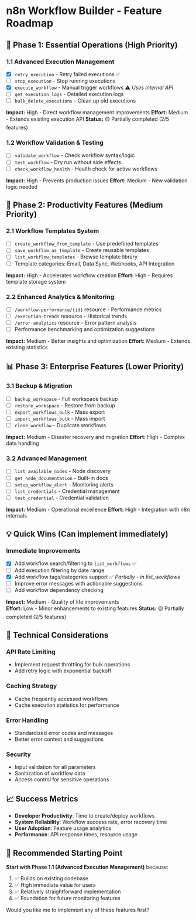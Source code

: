# n8n Workflow Builder - Feature Roadmap

## 🎯 Phase 1: Essential Operations (High Priority)

### 1.1 Advanced Execution Management

- [x] `retry_execution` - Retry failed executions ✅
- [ ] `stop_execution` - Stop running executions
- [x] `execute_workflow` - Manual trigger workflows ⚠️ _Uses internal API_
- [ ] `get_execution_logs` - Detailed execution logs
- [ ] `bulk_delete_executions` - Clean up old executions

**Impact:** High - Direct workflow management improvements
**Effort:** Medium - Extends existing execution API
**Status:** 🟡 Partially completed (2/5 features)

### 1.2 Workflow Validation & Testing

- [ ] `validate_workflow` - Check workflow syntax/logic
- [ ] `test_workflow` - Dry run without side effects
- [ ] `check_workflow_health` - Health check for active workflows

**Impact:** High - Prevents production issues
**Effort:** Medium - New validation logic needed

## 🚀 Phase 2: Productivity Features (Medium Priority)

### 2.1 Workflow Templates System

- [ ] `create_workflow_from_template` - Use predefined templates
- [ ] `save_workflow_as_template` - Create reusable templates
- [ ] `list_workflow_templates` - Browse template library
- [ ] Template categories: Email, Data Sync, Webhooks, API Integration

**Impact:** High - Accelerates workflow creation
**Effort:** High - Requires template storage system

### 2.2 Enhanced Analytics & Monitoring

- [ ] `/workflow-performance/{id}` resource - Performance metrics
- [ ] `/execution-trends` resource - Historical trends
- [ ] `/error-analytics` resource - Error pattern analysis
- [ ] Performance benchmarking and optimization suggestions

**Impact:** Medium - Better insights and optimization
**Effort:** Medium - Extends existing statistics

## 📊 Phase 3: Enterprise Features (Lower Priority)

### 3.1 Backup & Migration

- [ ] `backup_workspace` - Full workspace backup
- [ ] `restore_workspace` - Restore from backup
- [ ] `export_workflows_bulk` - Mass export
- [ ] `import_workflows_bulk` - Mass import
- [ ] `clone_workflow` - Duplicate workflows

**Impact:** Medium - Disaster recovery and migration
**Effort:** High - Complex data handling

### 3.2 Advanced Management

- [ ] `list_available_nodes` - Node discovery
- [ ] `get_node_documentation` - Built-in docs
- [ ] `setup_workflow_alert` - Monitoring alerts
- [ ] `list_credentials` - Credential management
- [ ] `test_credential` - Credential validation

**Impact:** Medium - Operational excellence
**Effort:** High - Integration with n8n internals

## 💡 Quick Wins (Can implement immediately)

### Immediate Improvements

- [x] Add workflow search/filtering to `list_workflows` ✅
- [ ] Add execution filtering by date range
- [x] Add workflow tags/categories support ✅ _Partially - in list_workflows_
- [ ] Improve error messages with actionable suggestions
- [ ] Add workflow dependency checking

**Impact:** Medium - Quality of life improvements  
**Effort:** Low - Minor enhancements to existing features
**Status:** 🟡 Partially completed (2/5 features)

## 🔧 Technical Considerations

### API Rate Limiting

- Implement request throttling for bulk operations
- Add retry logic with exponential backoff

### Caching Strategy

- Cache frequently accessed workflows
- Cache execution statistics for performance

### Error Handling

- Standardized error codes and messages
- Better error context and suggestions

### Security

- Input validation for all parameters
- Sanitization of workflow data
- Access control for sensitive operations

## 📈 Success Metrics

- **Developer Productivity**: Time to create/deploy workflows
- **System Reliability**: Workflow success rate, error recovery time
- **User Adoption**: Feature usage analytics
- **Performance**: API response times, resource usage

## 🎯 Recommended Starting Point

**Start with Phase 1.1 (Advanced Execution Management)** because:

1. ✅ Builds on existing codebase
2. ✅ High immediate value for users
3. ✅ Relatively straightforward implementation
4. ✅ Foundation for future monitoring features

Would you like me to implement any of these features first?
